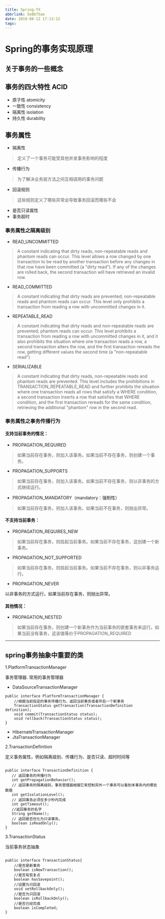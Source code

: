 ```yaml
---
title: Spring-TX
abbrlink: 5e8bf5ae
date: 2019-08-12 17:13:12
tags:
---
```

# Spring的事务实现原理

## **关于事务的一些概念**

## 事务的四大特性 ACID

+ 原子性 atomicity
+ 一致性 consistency
+ 隔离性 isolation
+ 持久性 durability

## 事务属性

+ 隔离性

> 定义了一个事务可能受其他并发事务影响的程度

+ 传播行为

> 为了解决业务层方法之间互相调用的事务问题

+ 回滚规则

> 这些规则定义了哪些异常会导致事务回滚而哪些不会

+ 是否只读属性
+ 事务超时

### 事务属性之隔离级别

+ READ_UNCOMMITTED

> A constant indicating that dirty reads, non-repeatable reads and phantom reads can occur. This level allows a row changed by one transaction to be read by another transaction before any changes in that row have been committed (a "dirty read"). If any of the changes are rolled back, the second transaction will have retrieved an invalid row.

+ READ_COMMITTED

> A constant indicating that dirty reads are prevented; non-repeatable reads and phantom reads can occur. This level only prohibits a transaction from reading a row with uncommitted changes in it.

+ REPEATABLE_READ

> A constant indicating that dirty reads and non-repeatable reads are prevented; phantom reads can occur. This level prohibits a transaction from reading a row with uncommitted changes in it, and it also prohibits the situation where one transaction reads a row, a second transaction alters the row, and the first transaction rereads the row, getting different values the second time (a "non-repeatable read")

+ SERIALIZABLE

> A constant indicating that dirty reads, non-repeatable reads and phantom reads are prevented. This level includes the prohibitions in TRANSACTION_REPEATABLE_READ and further prohibits the situation where one transaction reads all rows that satisfy a WHERE condition, a second transaction inserts a row that satisfies that WHERE condition, and the first transaction rereads for the same condition, retrieving the additional "phantom" row in the second read.

### 事务属性之事务传播行为

#### 支持当前事务的情况：

+ PROPAGATION_REQUIRED

> 如果当前存在事务，则加入该事务。如果当前不存在事务，则创建一个事务。

+ PROPAGATION_SUPPORTS

> 如果当前存在事务，则加入该事务。如果当前不存在事务，则以非事务的方式继续运行。

+ PROPAGATION_MANDATORY（mandatory：强制性）

> 如果当前存在事务，则加入该事务。如果当前不在事务，则抛出异常。

#### 不支持当前事务：

+ PROPAGATION_REQUIRES_NEW

> 如果当前存在事务，则挂起当前事务。如果当前不存在事务，这创建一个新事务。

+ PROPAGATION_NOT_SUPPORTED

> 如果当前存在事务，则挂起当前事务。如果当前不存在事务，则以非事务运行。

+ PROPAGATION_NEVER

以非事务的方式运行，如果当前存在事务，则抛出异常。

#### 其他情况：

+ PROPAGATION_NESTED

> 如果当前存在事务，则创建一个新事务作为当前事务的嵌套事务来运行。如果当前没有事务，这该值等价于PROPAGATION_REQUIRED

--------

## **spring事务抽象中重要的类**

1.PlatformTransactionManager

事务管理器. 常用的事务管理器

+ DataSourceTransactionManager

```(java)
public interface PlatformTransactionManager {
    //根据当前指定的事务传播行为，返回当前事务或者开启一个新事务
    TransactionStatus getTransaction(TransactionDefinition definition);
    void commit(TransactionStatus status);
    void rollback(TransactionStatus status);
}
```

+ HibernateTransactionManager
+ JtaTransactionManager

2.TransactionDefinition

定义事务属性，例如隔离级别、传播行为、是否只读、超时时间等

 ```(java)

public interface TransactionDefinition {
    // 返回事务的传播行为
    int getPropagationBehavior();
    // 返回事务的隔离级别，事务管理器根据它来控制另外一个事务可以看到本事务内的哪些数据
    int getIsolationLevel();
    // 返回事务必须在多少秒内完成
    int getTimeout();
    //返回事务的名字
    String getName();
    // 返回是否优化为只读事务。
    boolean isReadOnly();
}
```

3.TransactionStatus

当前事务状态抽象

```(java)

public interface TransactionStatus{
    //是否是新事务
    boolean isNewTransaction();
    //是否有恢复点
    boolean hasSavepoint();
    //设置为只回滚
    void setRollbackOnly();
    //是否为只回滚
    boolean isRollbackOnly();
    //是否已经完成
    boolean isCompleted;
}
```